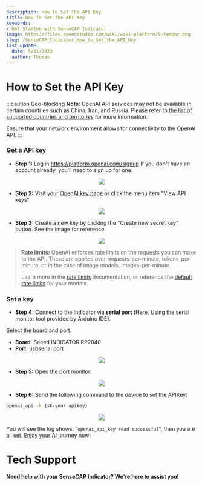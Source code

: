 ```yaml
---
description: How To Set The API Key
title: How To Set The API Key
keywords:
- Get Started with SenseCAP Indicator
image: https://files.seeedstudio.com/wiki/wiki-platform/S-tempor.png
slug: /SenseCAP_Indicator_How_to_Set_the_API_Key
last_update:
  date: 5/31/2023
  author: Thomas
---
```


# **How to Set the API Key**

:::caution Geo-blocking
**Note**: OpenAI API services may not be available in certain countries such as China, Iran, and Russia. Please refer to [the list of supported countries and territories](https://platform.openai.com/docs/supported-countries) for more information.

Ensure that your network environment allows for connectivity to the OpenAI API.
:::

### Get a API key

- **Step 1:** Log in https://platform.openai.com/signup
  If you don't have an account already, you'll need to sign up for one.

<div align="center"><img width={800} src="https://files.seeedstudio.com/wiki/SenseCAP/SenseCAP_Indicator/login.png"/></div>

- **Step 2:** Visit your [OpenAI key page](https://platform.openai.com/account/api-keys) or click the menu item "View API keys"

<div align="center"><img width={800} src="https://files.seeedstudio.com/wiki/SenseCAP/SenseCAP_Indicator/key1.png"/></div>

- **Step 3:** Create a new key by clicking the "Create new secret key" button. See the image for reference.

<div align="center"><img width={800} src="https://files.seeedstudio.com/wiki/SenseCAP/SenseCAP_Indicator/newkey.png"/></div>

> **Rate limits:**
> OpenAI enforces rate limits on the requests you can make to the API. These are applied over requests-per-minute, tokens-per-minute, or in the case of image models, images-per-minute.
>
> Learn more in the [rate limits](https://platform.openai.com/docs/guides/rate-limits/overview) documentation, or reference the [default rate limits](https://platform.openai.com/docs/guides/rate-limits/what-are-the-rate-limits-for-our-api) for your models.

### Set a key

- **Step 4:** Connect to the Indicator via **serial port** (Here, Using the serial monitor tool provided by Arduino IDE).

Select the board and port.

- **Board**: Seeed INDICATOR RP2040
- **Port**: usbserial port

<div align="center"><img width={800} src="https://files.seeedstudio.com/wiki/SenseCAP/SenseCAP_Indicator/chooseboard.png"/></div>

- **Step 5:** Open the port monitor.

<div align="center"><img width={800} src="https://files.seeedstudio.com/wiki/SenseCAP/SenseCAP_Indicator/monitor.png"/></div>

- **Step 6:** Send the following command to the device to set the APIKey:

```sh
openai_api -k {sk-your apikey}
```

<div align="center"><img width={800} src="https://files.seeedstudio.com/wiki/SenseCAP/SenseCAP_Indicator/setkey.png"/></div>

You will see the log shows: "`openai_api_key read successful`", then you are all set. Enjoy your AI journey now!

# **Tech Support**
**Need help with your SenseCAP Indicator? We're here to assist you!**

<div class="button_tech_support_container">
<a href="https://discord.gg/sensecap" class="button_tech_support_sensecap"></a>
<a href="https://support.sensecapmx.com/portal/en/home" class="button_tech_support_sensecap3"></a>
</div>

<div class="button_tech_support_container">
<a href="mailto:support@sensecapmx.com" class="button_tech_support_sensecap2"></a>
<a href="https://github.com/Seeed-Studio/wiki-documents/discussions/69" class="button_discussion"></a>
</div>

